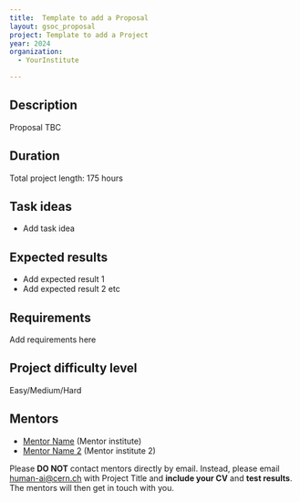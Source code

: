 ```yaml
---
title:  Template to add a Proposal
layout: gsoc_proposal
project: Template to add a Project
year: 2024
organization:
  - YourInstitute

---
```


## Description

Proposal TBC

## Duration

Total project length: 175 hours


## Task ideas
 * Add task idea

## Expected results
 * Add expected result 1
 * Add expected result 2 etc

## Requirements
Add requirements here

## Project difficulty level
Easy/Medium/Hard

## Mentors
  * [Mentor Name](mailto:human-ai@cern.ch) (Mentor institute)
  * [Mentor Name 2](mailto:human-ai@cern.ch) (Mentor institute 2)




Please **DO NOT** contact mentors directly by email. Instead, please email [human-ai@cern.ch](mailto:human-ai@cern.ch) with Project Title and **include your CV** and **test results**. The mentors will then get in touch with you.


